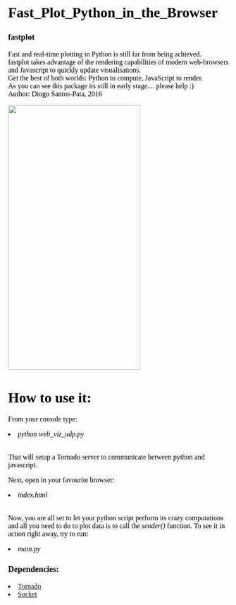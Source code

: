 <font face="Verdana" size="3" color="black">

<h1>Fast_Plot_Python_in_the_Browser</h1>
<h3>fastplot</h3>

<p align="left|right|center|justify">
Fast and real-time plotting in Python is still far from being achieved. <br>
fastplot takes advantage of the rendering capabilities of modern web-browsers and Javascript to quickly update visualisations.  <br>
Get the best of both worlds: Python to compute, JavaScript to render. <br>
As you can see this package its still in early stage.... please help :) <br>
Author: Diogo Santos-Pata, 2016 <br>
</p>

<!-- <img src="FastPlot.png" width="300" height="600">
 -->
<img src="https://drive.google.com/open?id=0B_5PA7WyeqSkVlRVQmdIQTFZek0" width="300" height="600">



<h1>How to use it: </h1>
<p>

From your console type: 

<li> <i>python web_viz_udp.py </i> </li> <br> 

That will setup a Tornado server to communicate between python and javascript.  <br>

Next, open in your favourite browser: <br>

<li> <i> index.html </i> </li>  <br>

Now, you are all set to let your python script perform its crazy computations and all you need to do to 
plot data is to call the <i>sender()</i> function.
To see it in action right away, try to run: <li> <i>main.py </i> </li> 

</p>

<h3>Dependencies:</h3>
<li>  <a href="http://www.tornadoweb.org/en/stable/"> Tornado</a>  </li>
<li>  <a href="https://docs.python.org/2/library/socket.html"> Socket</a>  </li>
